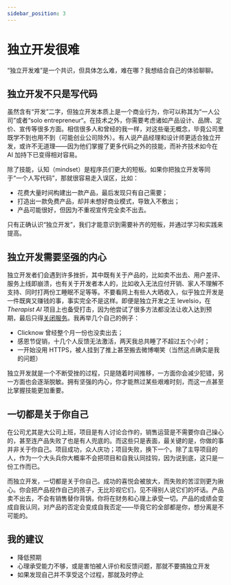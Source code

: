 ```yaml
---
sidebar_position: 3
---
```


# 独立开发很难

“独立开发难”是一个共识，但具体怎么难，难在哪？我想结合自己的体验聊聊。

## 独立开发不只是写代码

虽然含有“开发”二字，但独立开发本质上是一个商业行为，你可以称其为“一人公司”或者“solo entrepreneur“。在技术之外，你需要考虑诸如产品设计、品牌、定价、宣传等很多方面。相信很多人和曾经的我一样，对这些毫无概念，毕竟公司里既学不到也用不到（可能创业公司除外）。有人说产品经理和设计师更适合独立开发，或许不无道理——因为他们掌握了更多代码之外的技能，而补齐技术如今在 AI 加持下已变得相对容易。

除了技能，认知（mindset）是程序员们更大的短板。如果你把独立开发等同于“一个人写代码”，那就很容易走入误区，比如：

- 花费大量时间构建出一款产品，最后发现只有自己需要；
- 打造出一款免费产品，却并未想好商业模式，导致入不敷出；
- 产品可能很好，但因为不重视宣传完全卖不出去。

只有正确认识“独立开发”，我们才能意识到需要补齐的短板，并通过学习和实践来提高。

## 独立开发需要坚强的内心

独立开发者们会遇到许多挫折，其中既有关于产品的，比如卖不出去、用户差评、服务上线即崩溃，也有关于开发者本人的，比如收入无法应付开销、家人不理解不支持、同时打两份工睡眠不足等等。不要看网上有些人大晒收入，似乎独立开发是一件既爽又赚钱的事，事实完全不是这样。即便是独立开发之王 levelsio，在 *Therapist AI* 项目上也备受打击，因为他尝试了很多方法都没法让收入达到预期，最后只得[关闭服务](https://x.com/levelsio/status/1828754179424174461)。我再举几个自己的例子：

- Clicknow 曾经整个月一份也没卖出去；
- 感恩节促销，十几个人反馈无法激活，两天我总共睡了不超过五个小时；
- 一开始没用 HTTPS，被人挂到了推上甚至搬去微博嘲笑（当然这点确实是我的问题）

独立开发就是一个不断受挫的过程，只是随着时间推移，一方面你会减少犯错，另一方面也会逐渐脱敏。拥有坚强的内心，你才能熬过某些艰难时刻，而这一点甚至比掌握技能更加重要。

## 一切都是关于你自己

在公司尤其是大公司上班，项目是有人讨论合作的，销售运营是不需要你自己操心的，甚至连产品失败了也是有人兜底的。而这些只是表面，最关键的是，你做的事并非关于你自己。项目成功，众人庆功；项目失败，换下一个。除了主导项目的人，作为一个大头兵你大概率不会把项目和自我认同挂钩，因为说到底，这只是一份工作而已。

而独立开发，一切都是关于你自己。成功的喜悦会被放大，而失败的苦涩则更为揪心。你会把产品视作自己的孩子，无比珍视它们，见不得别人说它们的坏话。产品卖不出去，不会有销售替你背锅，你将在财务和心理上承受一切。产品的成绩会变成自我认同，对产品的否定会变成自我否定——毕竟它的全部都是你，想分离是不可能的。

## 我的建议

- 降低预期
- 心理承受能力不够，或是害怕被人评价和反馈问题，那就不要搞独立开发
- 如果发现自己并不享受这个过程，那就及时停止
